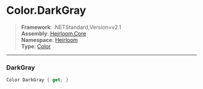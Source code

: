 # Color.DarkGray

> **Framework**: .NETStandard,Version=v2.1  
> **Assembly**: [Heirloom.Core][0]  
> **Namespace**: [Heirloom][0]  
> **Type**: [Color][1]

--------------------------------------------------------------------------------

### DarkGray

```cs
Color DarkGray { get; }
```

[0]: ../Heirloom.Core.md
[1]: Heirloom.Color.md
